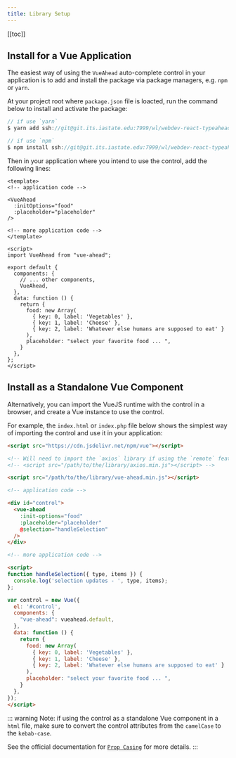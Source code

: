 ```yaml
---
title: Library Setup
---
```


[[toc]]

## Install for a Vue Application

The easiest way of using the `VueAhead` auto-complete control in your application is to add and install the package via package managers, e.g. `npm` or `yarn`.
  
At your project root where `package.json` file is loacted, run the command below to install and activate the package:

```javascript
// if use `yarn`
$ yarn add ssh://git@git.its.iastate.edu:7999/wl/webdev-react-typeahead.git

// if use `npm`
$ npm install ssh://git@git.its.iastate.edu:7999/wl/webdev-react-typeahead.git
```

Then in your application where you intend to use the control, add the following lines:

```vue
<template>
<!-- application code -->

<VueAhead 
  :initOptions="food"
  :placeholder="placeholder"
/>

<!-- more application code -->
</template>

<script>
import VueAhead from "vue-ahead";

export default {
  components: {
    // ... other components,
    VueAhead,
  },
  data: function () {
    return {
      food: new Array(
        { key: 0, label: 'Vegetables' },
        { key: 1, label: 'Cheese' },
        { key: 2, label: 'Whatever else humans are supposed to eat' }
      ),
      placeholder: "select your favorite food ... ",
    }
  },
};
</script>
```

## Install as a Standalone Vue Component

Alternatively, you can import the VueJS runtime with the control in a browser, and create a Vue instance to use the control.

For example, the `index.html` or `index.php` file below shows the simplest way of importing the control and use it in your application:

```html
<script src="https://cdn.jsdelivr.net/npm/vue"></script>

<!-- Will need to import the `axios` library if using the `remote` feature -->
<!-- <script src="/path/to/the/library/axios.min.js"></script> -->

<script src="/path/to/the/library/vue-ahead.min.js"></script>

<!-- application code -->

<div id="control">
  <vue-ahead 
    :init-options="food"
    :placeholder="placeholder"
    @selection="handleSelection"
  />
</div>

<!-- more application code -->

<script>
function handleSelection({ type, items }) {
  console.log('selection updates - ', type, items);
};

var control = new Vue({
  el: '#control',
  components: {
    "vue-ahead": vueahead.default,
  },
  data: function () {
    return {
      food: new Array(
        { key: 0, label: 'Vegetables' },
        { key: 1, label: 'Cheese' },
        { key: 2, label: 'Whatever else humans are supposed to eat' }
      ),
      placeholder: "select your favorite food ... ",
    }
  },
});
</script>
```

::: warning
Note: if using the control as a standalone Vue component in a `html` file, make sure to convert the control attributes from the `camelCase` to the `kebab-case`. 

See the official documentation for [`Prop Casing`](https://vuejs.org/v2/guide/components-props.html#Prop-Casing-camelCase-vs-kebab-case) for more details.
:::
